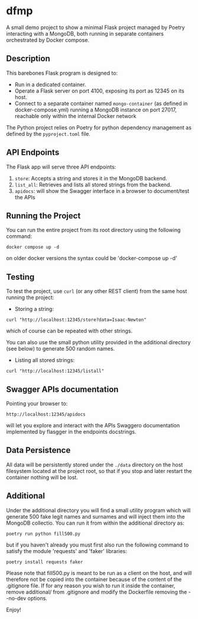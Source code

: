 # dfmp

A small demo project to show a minimal Flask project managed by Poetry interacting with a MongoDB, both running in separate containers orchestrated by Docker compose.

## Description

This barebones Flask program is designed to:
- Run in a dedicated container.
- Operate a Flask server on port 4100, exposing its port as 12345 on its host.
- Connect to a separate container named `mongo-container` (as defined in docker-compose.yml) running a MongoDB instance on port 27017, reachable only within the internal Docker network

The Python project relies on Poetry for python dependency management as defined by the `pyproject.toml` file.

## API Endpoints

The Flask app will serve three API endpoints:
1. `store`: Accepts a string and stores it in the MongoDB backend.
2. `list_all`: Retrieves and lists all stored strings from the backend.
3. `apidocs`: will show the Swagger interface in a browser to document/test the APIs

## Running the Project

You can run the entire project from its root directory using the following command:
```
docker compose up -d
```
on older docker versions the syntax could be 'docker-compose up  -d'

## Testing

To test the project, use `curl` (or any other REST client) from the same host running the project:
- Storing a string:
```
curl "http://localhost:12345/store?data=Isaac-Newton"
```
which of course can be repeated with other strings.

You can also use the small python utility provided in the additional directory (see below) to generate 500 random names.

- Listing all stored strings:
```
curl "http://localhost:12345/listall"
```

## Swagger APIs documentation

Pointing your browser to:
```
http://localhost:12345/apidocs
```
will let you explore and interact with the APIs Swaggero documentation implemented by flasgger in the endpoints docstrings.

## Data Persistence

All data will be persistently stored under the `./data` directory on the host filesystem located at the project root, so that if you
stop and later restart the container nothing will be lost.

## Additional

Under the additional directory you will find a small utility program which will generate 500 fake legit names and surnames
and will inject them into the MongoDB collectio. You can run it from within the additional directory as:
```
poetry run python fill500.py
```
but if you haven't already you must first also run the following command to satisfy the module 'requests' and 'faker' libraries:
```
poetry install requests faker
```
Please note that fill500.py is meant to be run as a client on the host, and will therefore not be copied into the container because of the content of the .gitignore file. If for any reason you wish to run it inside the container, remove additional/ 
from .gitignore and modify the Dockerfile removing the --no-dev options.

Enjoy!
